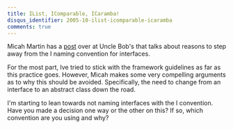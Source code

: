 ```yaml
---
title: IList, IComparable, ICaramba!
disqus_identifier: 2005-10-ilist-icomparable-icaramba
comments: true
---
```


Micah Martin has a [post][1] over at Uncle Bob's that talks about reasons to step away from the I naming convention for interfaces.

For the most part, Ive tried to stick with the framework guidelines as far as this practice goes. However, Micah makes some very compelling arguments as to why this should be avoided. Specifically, the need to change from an interface to an abstract class down the road.

I'm starting to lean towards not naming interfaces with the I convention. Have you made a decision one way or the other on this? If so, which convention are you using and why?

[1]:http://www.butunclebob.com/ArticleS.MicahMartin.AyeCarumba

